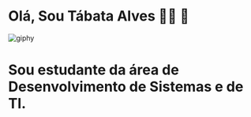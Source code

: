 

# Olá, Sou Tábata Alves 👩‍💻 👋
![giphy](https://user-images.githubusercontent.com/84625074/119262718-96974180-bbb2-11eb-824b-fb77afc468ee.gif)




<!--
**Tabataalves2215/Tabataalves2215** is a ✨ _special_ ✨ repository because its `README.md` (this file) appears on your GitHub profile.
### Hi there 👋
Here are some ideas to get you started:

- 🔭 I’m currently working on ...
- 🌱 I’m currently learning ...
- 👯 I’m looking to collaborate on ...
- 🤔 I’m looking for help with ...
- 💬 Ask me about ...
- 📫 How to reach me: ...
- 😄 Pronouns: ...
- ⚡ Fun fact: ...
-->


#  Sou estudante da área de Desenvolvimento de Sistemas e de TI.
